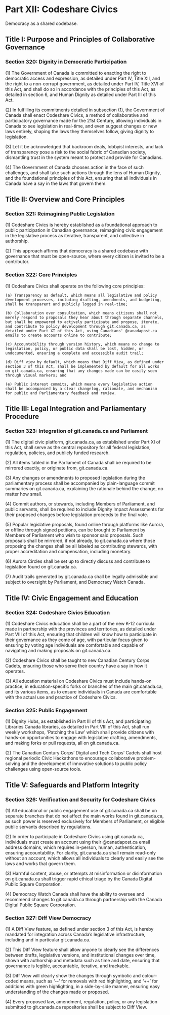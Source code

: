 # Part XII: Codeshare Civics

Democracy as a shared codebase.

## Title I: Purpose and Principles of Collaborative Governance

### Section 320: Dignity in Democratic Participation

(1) The Government of Canada is committed to enacting the right to democratic access and expression, as detailed under Part IV, Title XII, and the right to a non-corrupt government, as detailed under Part IV, Title XVI of this Act, and shall do so in accordance with the principles of this Act, as detailed in section 6, and Human Dignity as detailed under Part III of this Act.

(2) In fulfilling its commitments detailed in subsection (1), the Government of Canada shall enact Codeshare Civics, a method of collaborative and participatory governance made for the 21st Century, allowing individuals in Canada to see legislation in real-time, and even suggest changes or new laws entirely, shaping the laws they themselves follow, giving dignity to legislation.

(3) Let it be acknowledged that backroom deals, lobbyist interests, and lack of transparency pose a risk to the social fabric of Canadian society, dismantling trust in the system meant to protect and provide for Canadians.

(4) The Government of Canada chooses action in the face of such challenges, and shall take such actions through the lens of Human Dignity, and the foundational principles of this Act, ensuring that all individuals in Canada have a say in the laws that govern them.

## Title II: Overview and Core Principles

### Section 321: Reimagining Public Legislation

(1) Codeshare Civics is hereby established as a foundational approach to public participation in Canadian governance, reimagining civic engagement in the legislative process as iterative, transparent, and collective in authorship.

(2) This approach affirms that democracy is a shared codebase with governance that must be open-source, where every citizen is invited to be a contributor.

### Section 322: Core Principles

(1) Codeshare Civics shall operate on the following core principles:

    (a) Transparency as default, which means all legislative and policy development processes, including drafting, amendments, and budgeting, shall be transparent and publicly logged in real-time;

    (b) Collaboration over consultation, which means citizens shall not merely respond to proposals they hear about through separate channels, but shall be empowered to actively participate and propose, iterate, and contribute to policy development through git.canada.ca, as detailed under Part XI of this Act, using Canadians' @canadapost.ca emails to create accounts online to contribute;

    (c) Accountability through version history, which means no change to legislation, policy, or public data shall be lost, hidden, or undocumented, ensuring a complete and accessible audit trail;

    (d) Diff view by default, which means that Diff View, as defined under section 3 of this Act, shall be implemented by default for all works on git.canada.ca, ensuring that any changes made can be easily seen through visual markers; and

    (e) Public interest commits, which means every legislative action shall be accompanied by a clear changelog, rationale, and mechanism for public and Parliamentary feedback and review.

## Title III: Legal Integration and Parliamentary Procedure

### Section 323: Integration of git.canada.ca and Parliament

(1) The digital civic platform, git.canada.ca, as established under Part XI of this Act, shall serve as the central repository for all federal legislation, regulation, policies, and publicly funded research.

(2) All items tabled in the Parliament of Canada shall be required to be mirrored exactly, or originate from, git.canada.ca.

(3) Any changes or amendments to proposed legislation during the parliamentary process shall be accompanied by plain-language commit summaries on git.canada.ca, explaining the rationale behind the change, no matter how small.

(4) Commit authors, or stewards, including Members of Parliament, and public servants, shall be required to include Dignity Impact Assessments for their proposed changes before legislation proceeds to the final vote.

(5) Popular legislative proposals, found online through platforms like Aurora, or offline through signed petitions, can be brought to Parliament by Members of Parliament who wish to sponsor said proposals. Such proposals shall be mirrored, if not already, to git.canada.ca where those proposing the changes shall be all labeled as contributing stewards, with proper accreditation and compensation, including monetary.

(6) Aurora Circles shall be set up to directly discuss and contribute to legislation found on git.canada.ca.

(7) Audit trails generated by git.canada.ca shall be legally admissible and subject to oversight by Parliament, and Democracy Watch Canada.

## Title IV: Civic Engagement and Education

### Section 324: Codeshare Civics Education

(1) Codeshare Civics education shall be a part of the new K-12 curricula made in partnership with the provinces and territories, as detailed under Part VIII of this Act, ensuring that children will know how to participate in their governance as they come of age, with particular focus given to ensuring by voting age individuals are comfortable and capable of navigating and making proposals on git.canada.ca.

(2) Codeshare Civics shall be taught to new Canadian Century Corps Cadets, ensuring those who serve their country have a say in how it operates.

(3) All education material on Codeshare Civics must include hands-on practice, in education-specific forks or branches of the main git.canada.ca, and its various items, as to ensure individuals in Canada are comfortable with the actual use and practice of Codeshare Civics.

### Section 325: Public Engagement

(1) Dignity Hubs, as established in Part III of this Act, and participating Libraries Canada libraries, as detailed in Part VIII of this Act, shall run weekly workshops, ‘Patching the Law’ which shall provide citizens with hands-on opportunities to engage with legislative drafting, amendments, and making forks or pull requests, all on git.canada.ca.

(2) The Canadian Century Corps’ Digital and Tech Corps’ Cadets shall host regional periodic Civic Hackathons to encourage collaborative problem-solving and the development of innovative solutions to public policy challenges using open-source tools.

## Title V: Safeguards and Platform Integrity

### Section 326: Verification and Security for Codeshare Civics

(1) All educational or public engagement use of git.canada.ca shall be on separate branches that do not affect the main works found in git.canada.ca, as such power is reserved exclusively for Members of Parliament, or eligible public servants described by regulations.

(2) In order to participate in Codeshare Civics using git.canada.ca, individuals must create an account using their @canadapost.ca email address domains, which requires in-person, human, authentication, ensuring accountability. For clarity, git.canada.ca shall remain read-only without an account, which allows all individuals to clearly and easily see the laws and works that govern them.

(3) Harmful content, abuse, or attempts at misinformation or disinformation on git.canada.ca shall trigger rapid ethical triage by the Canada Digital Public Square Corporation.

(4) Democracy Watch Canada shall have the ability to oversee and recommend changes to git.canada.ca through partnership with the Canada Digital Public Square Corporation.

### Section 327: Diff View Democracy

(1) A Diff View feature, as defined under section 3 of this Act, is hereby mandated for integration across Canada’s legislative infrastructure, including and in particular git.canada.ca.

(2) This Diff View feature shall allow anyone to clearly see the differences between drafts, legislative versions, and institutional changes over time, shown with authorship and metadata such as time and date, ensuring that governance is legible, accountable, iterative, and trackable.

(3) Diff View will clearly show the changes through symbolic and colour-coded means, such as ‘--’ for removals with red highlighting, and ‘++’ for additions with green highlighting, in a side-by-side manner, ensuring easy understanding of the changes made or proposed.

(4) Every proposed law, amendment, regulation, policy, or any legislation submitted to git.canada.ca repositories shall be subject to Diff View.
